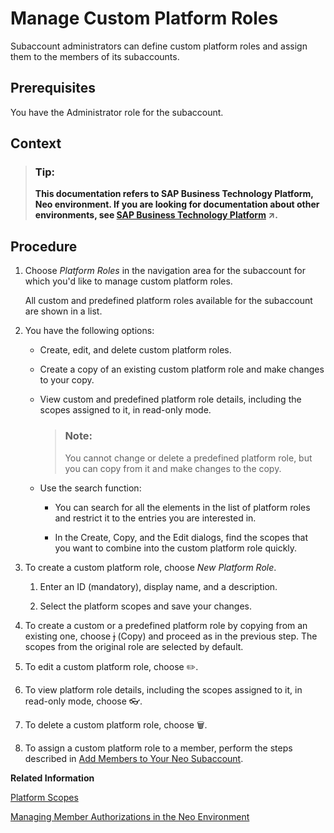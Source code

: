 <!-- loioede5f721e78e4d678c87c8a200c564ca -->

<link rel="stylesheet" type="text/css" href="../css/sap-icons.css"/>

# Manage Custom Platform Roles

Subaccount administrators can define custom platform roles and assign them to the members of its subaccounts.



<a name="loioede5f721e78e4d678c87c8a200c564ca__prereq_gdt_dr2_5db"/>

## Prerequisites

You have the Administrator role for the subaccount.



## Context

> ### Tip:  
> **This documentation refers to SAP Business Technology Platform, Neo environment. If you are looking for documentation about other environments, see [SAP Business Technology Platform](https://help.sap.com/viewer/65de2977205c403bbc107264b8eccf4b/Cloud/en-US/6a2c1ab5a31b4ed9a2ce17a5329e1dd8.html "SAP Business Technology Platform (SAP BTP) is an integrated offering comprised of four technology portfolios: database and data management, application development and integration, analytics, and intelligent technologies. The platform offers users the ability to turn data into business value, compose end-to-end business processes, and build and extend SAP applications quickly.") :arrow_upper_right:.**



## Procedure

1.  Choose *Platform Roles* in the navigation area for the subaccount for which you'd like to manage custom platform roles.

    All custom and predefined platform roles available for the subaccount are shown in a list.

2.  You have the following options:

    -   Create, edit, and delete custom platform roles.
    -   Create a copy of an existing custom platform role and make changes to your copy.
    -   View custom and predefined platform role details, including the scopes assigned to it, in read-only mode.

        > ### Note:  
        > You cannot change or delete a predefined platform role, but you can copy from it and make changes to the copy.

    -   Use the search function:
        -   You can search for all the elements in the list of platform roles and restrict it to the entries you are interested in.

        -   In the Create, Copy, and the Edit dialogs, find the scopes that you want to combine into the custom platform role quickly.



3.  To create a custom platform role, choose *New Platform Role*.

    1.  Enter an ID \(mandatory\), display name, and a description.

    2.  Select the platform scopes and save your changes.


4.  To create a custom or a predefined platform role by copying from an existing one, choose <span class="SAP-icons"></span> \(Copy\) and proceed as in the previous step. The scopes from the original role are selected by default.

5.  To edit a custom platform role, choose :pencil2:.

6.  To view platform role details, including the scopes assigned to it, in read-only mode, choose :eyeglasses:.

7.  To delete a custom platform role, choose :wastebasket:.

8.  To assign a custom platform role to a member, perform the steps described in [Add Members to Your Neo Subaccount](add-members-to-your-neo-subaccount-a253570.md).


**Related Information**  


[Platform Scopes](platform-scopes-f226074.md "")

[Managing Member Authorizations in the Neo Environment](managing-member-authorizations-in-the-neo-environment-a1ab5c4.md "SAP BTP includes predefined platform roles that support the typical tasks performed by users when interacting with the platform. In addition, subaccount administrators can combine various scopes into a custom platform role that addresses their individual requirements.")

